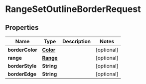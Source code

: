 
# RangeSetOutlineBorderRequest

## Properties
Name | Type | Description | Notes
------------ | ------------- | ------------- | -------------
**borderColor** | [**Color**](Color.md) |  |  [optional]
**range** | [**Range**](Range.md) |  |  [optional]
**borderStyle** | **String** |  |  [optional]
**borderEdge** | **String** |  |  [optional]



